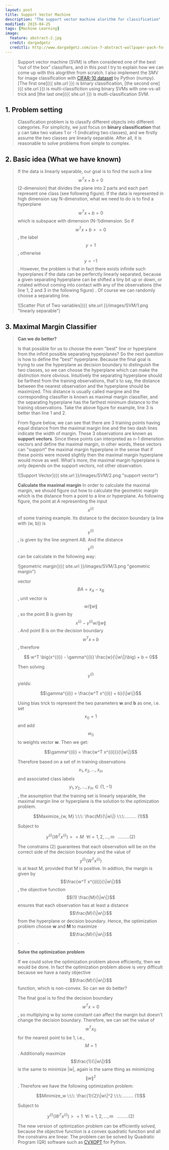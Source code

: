 ```yaml
---
layout: post
title: Support Vector Machine
description: "The support vector machine alorithm for classification"
modified: 2015-04-25
tags: [Machine Learning]
image:
  feature: abstract-2.jpg
  credit: dargadgetz
  creditli: http://www.dargadgetz.com/ios-7-abstract-wallpaper-pack-for-iphone-5-and-ipod-touch-retina/
---
```


> Support vector machine (SVM) is often considered one of the best “out of the box” classifiers, and in this post I try to explain how we can come up with this alogrithm from scratch. I also implement the SMV for image classification with [CIFAR-10 dataset](http://www.cs.toronto.edu/~kriz/cifar.html) by Python (numpy). [The first one]({{ site.url }}) is binary classification, [the second one]({{ site.url }}) is multi-classifiction using binary SVMs with one-vs-all trick and [the last one]({{ site.url }}) is mutli-classification SVM.

<!-- more -->

## 1. Problem setting
> Classification problem is to classify different objects into different categories. For simplicity, we just focus on **binary classification** that y can take two values 1 or -1 (indicating two classes), and we firstly assume the two classes are linearly separable. After all, it is reasonable to solve problems from simple to complex.

## 2. Basic idea (What we have known)
> If the data is linearly separable, our goal is to find the such a line $$w^Tx + b = 0$$ (2-dimension) that divides the plane into 2 parts and each part represent one class (see following figure). If the data is represented in high dimension say N-dimenstion, what we need to do is to find a hyperplane $$w^Tx + b = 0$$ which is subspace with dimension (N-1)dimension. So if $$w^Tx + b >= 0$$, the label $$y = 1$$, otherwise $$y = -1$$. However, the problem is that in fact there exists infinite such hyperplanes if the data can be perferctly linearly separated, because a given separating hyperplane can be shifted a tiny bit up or down, or rotated without coming into contact with any of the observations (the line 1, 2 and 3 in the following figure) . Of course we can randomly choose a separating line. 
>
>![Scatter Plot of Two variables]({{ site.url }}/images/SVM/1.png "linearly separable")
>

## 3. Maximal Margin Classifier 
> **Can we do better?**
>
> Is that possible for us to choose the even "best" line or hyperplane from the infinit possible separating hyperplanes? So the next question is how to define the "best" hyperplane. Because the final goal is trying to use the hyperplane as decision boundary to distinguish the two classes, so we can choose the hyperplane which can make the distinction more obvious. Intuitively the separating hyperplane should be farthest from the training observations, that's to say, the distance between the nearest observation and the hyperplane should be maximized. This distance is usually called margine and the corresponding classifier is known as maximal margin classifier, and the separating hyperplane has the farthest minimum distance to the training observations. Take the above figure for example, line 3 is better than line 1 and 2.
>
> From figure below, we can see that there are 3 training points having equal distance from the maximal margin line and the two dash lines indicate the width of margin. These 3 observations are known as **support vectors**. Since these points can interpreted as n-1 dimenstion vectors and define the maximal margin, in other words, these vectors can "support" the maximal margin hyperplane in the sense that if these points were moved slightly then the maximal margin hyperplane would move as well. What's more, the maximal margin hyperplane is only depends on the support vectors, not other observation.
>
> ![Support Vector]({{ site.url }}/images/SVM/2.png "support vector")
>
> **Calculate the maximal margin**
> In order to calculate the maximal margin, we should figure out how to calculate the geometric margin which is the distance from a point to a line or hyperplane. As following figure, the point at A representing the input $$x^{(i)}$$ of some training example. Its distance to the decision boundary (a line with (w, b)) is $$\gamma^{(i)}$$, is given by the line segment AB. And the distance $$\gamma^{(i)}$$ can be calculate in the following way: 
>
> ![geometric margin]({{ site.url }}/images/SVM/3.png "geometric margin")
>
> vector $$BA = x_A - x_B$$, unit vector is $$w/\|w\|$$, so the point B is given by $$x^{(i)} - \gamma^{(i)} w/\|w\|$$. And point B is on the decision boundary $$w^T x + b$$, therefore 
> 
> $$ w^T \big(x^{(i)} - \gamma^{(i)} \frac{w}{\|w\|}\big) + b = 0$$
>
>Then solving $$\gamma^{(i)}$$ yields:
>
>$$\gamma^{(i)} = \frac{w^T x^{(i)} + b}{\|w\|}$$
> 
> Using bias trick to represent the two parameters **w** and **b** as one, i.e. set $$x_0 = 1$$ and add $$w_0$$ to weights vector **w**.
> Then we get:
>
> $$\gamma^{(i)} = \frac{w^T x^{(i)}}{\|w\|}$$
>
>Therefore based on a set of m training observations $$x_1, x_2, ..., x_m$$ and associated class labels $$y_1, y_2, ..., y_m \in \big\{1, -1\big\} $$, the assumption that the training set is linearly separable, the maximal margin line or hyperplane is the solution to the optimization problem.
>
> $$Maximize_{w, M} \:\:\: \frac{M}{\|w\|}  \:\:\:......... (1)$$ 
>
> Subject to 
>
> $$y^{(i)} (W^Tx^{(i)}) >= M \:\: \forall i = 1, 2, ..., m \:\:\:......... (2)$$ 
>
> The constrains (2) guarantees that each observation will be on the correct side of the decision boundary and the value of $$y^{(i)} (W^Tx^{(i)})$$ is at least M, provided that M is positive. In addtion, the margin is given by $$\frac{w^T x^{(i)}}{\|w\|}$$, the objective function $$(1) \frac{M}{\|w\|}$$ ensures that each observation has at least a distance $$\frac{M}{\|w\|}$$ from the hyperplane or decision boundary. Hence, the optimization problem choose **w** and **M** to maximize $$\frac{M}{\|w\|}$$.
>
> **Solve the optimization problem**
>
>If we could solve the optimization problem above efficiently, then we would be done. In fact the optimization problem above is very difficult because we have a nasty objective $$\frac{M}{\|w\|}$$ function, which is non-convex. So can we do better?
>
>The final goal is to find the decision boundary $$w^T x = 0$$, so multiplying w by some constant can affect the margin but doesn't change the decision boundary. Therefore, we can set the value of $$w^T x_0$$ for the nearest point to be 1, i.e., $$M = 1$$. Additionally maximize $$\frac{1}{\|w\|}$$ is the same to minimize \|w\|, again is the same thing as minimizing $$\|w\|^2$$. Therefore we have the following optimization problem:
>
> $$Minimize_w \:\:\: \frac{1}{2}\|w\|^2  \:\:\:......... (1)$$ 
>
> Subject to 
>
> $$y^{(i)} (W^Tx^{(i)}) >= 1 \:\: \forall i = 1, 2, ..., m \:\:\:......... (2)$$ 
>	
> The new version of optimization problem can be efficiently solved, because the objective function is a convex quadratic function and all the constrains are linear. The problem can be solved by Quadratic Program (QR) software such as [CVXOPT](http://cvxopt.org) for Python.

<!-- ## New idea:
- asymmetric prediction, max margins for two classes are different.
- Two mimimal margin classifier
 -->


